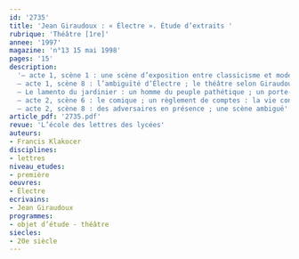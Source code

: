 ```yaml
---
id: '2735'
title: 'Jean Giraudoux : « Électre ». Étude d’extraits '
rubrique: 'Théâtre [1re]'
annee: '1997'
magazine: 'n°13 15 mai 1998'
pages: '15'
description: 
  '– acte 1, scène 1 : une scène d’exposition entre classicisme et modernité ; une scène emblématique de la technique de Giraudoux
  – acte 1, scène 8 : l’ambiguïté d’Électre ; le théâtre selon Giraudoux
  – Le lamento du jardinier : un homme du peuple pathétique ; un porte-parole de Giraudoux ; les révélations du jardinier
  – acte 2, scène 6 : le comique ; un règlement de comptes : la vie conjugale au jour le jour ; le mélange des genres comme dramaturgie ; la fatalité en marche, la force du destin
  – acte 2, scène 8 : des adversaires en présence ; une scène ambiguë'
article_pdf: '2735.pdf'
revue: 'L’école des lettres des lycées'
auteurs:
- Francis Klakocer
disciplines:
- lettres
niveau_etudes:
- première
oeuvres:
- Électre
ecrivains:
- Jean Giraudoux
programmes:
- objet d’étude - théâtre
siecles:
- 20e siècle
---
```

